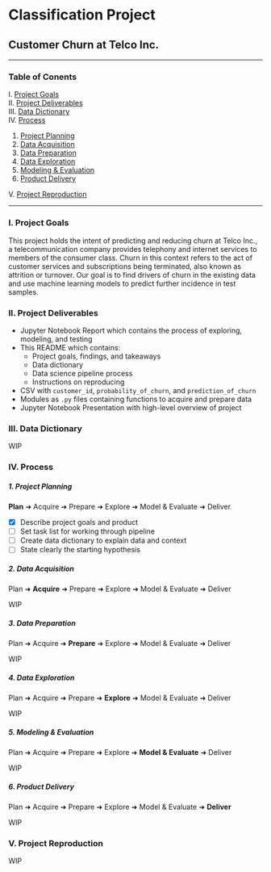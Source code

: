 # Classification Project

## Customer Churn at Telco Inc.

---

### Table of Conents

I.   [ Project Goals         ](#i-project-goals)<br>
II.  [ Project Deliverables  ](#ii-project-deliverables)<br>
III. [ Data Dictionary       ](#iii-data-dictionary)<br>
IV.  [ Process               ](#iv-process)

  1. [ Project Planning      ](#1-project-planning)
  2. [ Data Acquisition      ](#2-data-acquisition)
  3. [ Data Preparation      ](#3-data-preparation)
  4. [ Data Exploration      ](#4-data-exploration)
  5. [ Modeling & Evaluation ](#5-modeling--evaluation)
  6. [ Product Delivery      ](#6-product-delivery)

V.   [ Project Reproduction  ](#v-project-reproduction)

---

### I. Project Goals

This project holds the intent of predicting and reducing churn at Telco Inc., a telecommunication company provides telephony and internet services to members of the consumer class. Churn in this context refers to the act of customer services and subscriptions being terminated, also known as attrition or turnover. Our goal is to find drivers of churn in the existing data and use machine learning models to predict further incidence in test samples.

### II. Project Deliverables

- Jupyter Notebook Report which contains the process of exploring, modeling, and testing
- This README which contains:
  + Project goals, findings, and takeaways
  + Data dictionary
  + Data science pipeline process
  + Instructions on reproducing
- CSV with `customer_id`, `probability_of_churn`, and `prediction_of_churn`
- Modules as `.py` files containing functions to acquire and prepare data
- Jupyter Notebook Presentation with high-level overview of project

### III. Data Dictionary

WIP

### IV. Process

##### 1. Project Planning
**Plan** ➜ Acquire ➜ Prepare ➜ Explore ➜ Model & Evaluate ➜ Deliver

- [x] Describe project goals and product
- [ ] Set task list for working through pipeline
- [ ] Create data dictionary to explain data and context
- [ ] State clearly the starting hypothesis

##### 2. Data Acquisition
Plan ➜ **Acquire** ➜ Prepare ➜ Explore ➜ Model & Evaluate ➜ Deliver <br>

WIP

##### 3. Data Preparation
Plan ➜ Acquire ➜ **Prepare** ➜ Explore ➜ Model & Evaluate ➜ Deliver

WIP

##### 4. Data Exploration
Plan ➜ Acquire ➜ Prepare ➜ **Explore** ➜ Model & Evaluate ➜ Deliver

WIP

##### 5. Modeling & Evaluation
Plan ➜ Acquire ➜ Prepare ➜ Explore ➜ **Model & Evaluate** ➜ Deliver

WIP

##### 6. Product Delivery
Plan ➜ Acquire ➜ Prepare ➜ Explore ➜ Model & Evaluate ➜ **Deliver**

WIP

### V. Project Reproduction

WIP